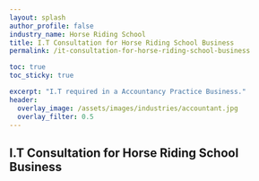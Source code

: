 ```yaml
---
layout: splash 
author_profile: false 
industry_name: Horse Riding School
title: I.T Consultation for Horse Riding School Business
permalink: /it-consultation-for-horse-riding-school-business

toc: true
toc_sticky: true

excerpt: "I.T required in a Accountancy Practice Business."
header:
  overlay_image: /assets/images/industries/accountant.jpg
  overlay_filter: 0.5 
---
```


## I.T Consultation for Horse Riding School Business